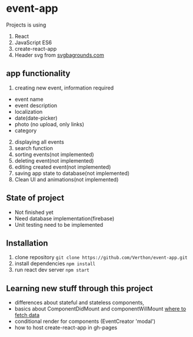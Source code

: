 # event-app
Projects is using

1. React
2. JavaScript ES6
3. create-react-app
4. Header svg from [svgbagrounds.com](https://www.svgbackgrounds.com/)

## app functionality

1. creating new event, information required
  * event name
  * event description
  * localization
  * date(date-picker)
  * photo (no upload, only links)
  * category
2. displaying all events
3. search function
4. sorting events(not implemented)
5. deleting event(not implemented)
6. editing created event(not implemented)
7. saving app state to database(not implemented)
8. Clean UI and animations(not implemented)

## State of project
  
- Not finished yet
- Need database implementation(firebase)
- Unit testing need to be implemented

## Installation

1. clone repository `git clone https://github.com/Verthon/event-app.git`
2. install dependencies `npm install`
3. run react dev server `npm start`

## Learning new stuff through this project

- differences about stateful and stateless components,
- basics about ComponentDidMount and componentWillMount [where to fetch data](https://daveceddia.com/where-fetch-data-componentwillmount-vs-componentdidmount/)
- conditional render for components (EventCreator 'modal')
- how to host create-react-app in gh-pages